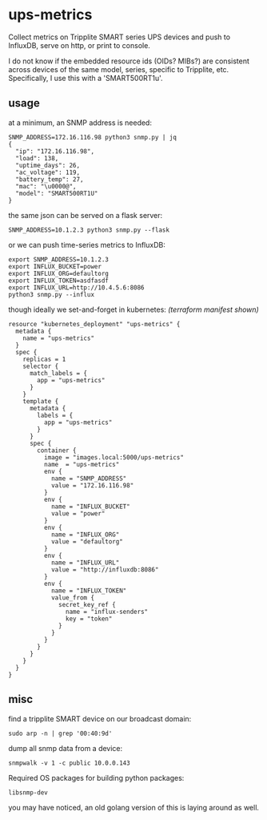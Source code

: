 # ups-metrics

Collect metrics on Tripplite SMART series UPS devices and push to InfluxDB, serve on http, or print to console.

I do not know if the embedded resource ids (OIDs? MIBs?) are consistent across devices of the same model, series, specific to Tripplite, etc.
Specifically, I use this with a 'SMART500RT1u'.


## usage

at a minimum, an SNMP address is needed:

```
SNMP_ADDRESS=172.16.116.98 python3 snmp.py | jq
{
  "ip": "172.16.116.98",
  "load": 138,
  "uptime_days": 26,
  "ac_voltage": 119,
  "battery_temp": 27,
  "mac": "\u0000@",
  "model": "SMART500RT1U"
}
```

the same json can be served on a flask server:

```
SNMP_ADDRESS=10.1.2.3 python3 snmp.py --flask
```

or we can push time-series metrics to InfluxDB:

```
export SNMP_ADDRESS=10.1.2.3
export INFLUX_BUCKET=power
export INFLUX_ORG=defaultorg
export INFLUX_TOKEN=asdfasdf
export INFLUX_URL=http://10.4.5.6:8086
python3 snmp.py --influx
```

though ideally we set-and-forget in kubernetes:
*(terraform manifest shown)*

```
resource "kubernetes_deployment" "ups-metrics" {
  metadata {
    name = "ups-metrics"
  }
  spec {
    replicas = 1
    selector {
      match_labels = {
        app = "ups-metrics"
      }
    }
    template {
      metadata {
        labels = {
          app = "ups-metrics"
        }
      }
      spec {
        container {
          image = "images.local:5000/ups-metrics"
          name  = "ups-metrics"
          env {
            name = "SNMP_ADDRESS"
            value = "172.16.116.98"
          }
          env {
            name = "INFLUX_BUCKET"
            value = "power"
          }
          env {
            name = "INFLUX_ORG"
            value = "defaultorg"
          }
          env {
            name = "INFLUX_URL"
            value = "http://influxdb:8086"
          }
          env {
            name = "INFLUX_TOKEN"
            value_from {
              secret_key_ref {
                name = "influx-senders"
                key = "token"
              }
            }
          }
        }
      }
    }
  }
}
```

## misc

find a tripplite SMART device on our broadcast domain:

```
sudo arp -n | grep '00:40:9d'
```

dump all snmp data from a device:

```
snmpwalk -v 1 -c public 10.0.0.143
```

Required OS packages for building python packages:

```
libsnmp-dev
```

you may have noticed, an old golang version of this is laying around as well.
